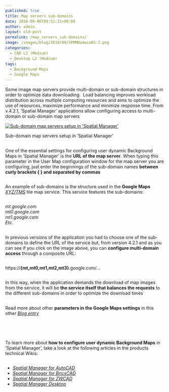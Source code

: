 ```yaml
---
published: true
title: Map servers sub-domains
date: 2018-09-06T09:52:31+00:00
author: admin
layout: old-post
permalink: /map_servers_sub-domains/
image: /images/blog/2018/09/SPMMDomain85-2.png
categories:
  - CAD L2 (Medium)
  - Desktop L2 (Medium)
tags:
  - Background Maps
  - Google Maps
---
```

<p>
  Some image map servers provide multi-domain or sub-domain structures in order to optimize data downloading.  Load balancing improves workload distribution across multiple computing resources and aims to optimize the use of resources, maximize performance and minimize response time. From v.4.2.1, &#8216;Spatial Manager&#8217; applications allow configuring access to multi-domain or sub-domain map servers
</p>

<p>
  <!--more-->
</p>

<div>
  <a href="/images/blog/2018/09/SPM-Severs-Multi-domain.png" target="_blank" rel="nofollow"><img src="/images/blog/2018/09/SPM-Severs-Multi-domain-1024x580.png" alt="Sub-domain map servers setup in 'Spatial Manager'" width="625" height="354" srcset="/images/blog/2018/09/SPM-Severs-Multi-domain-1024x580.png 1024w, /images/blog/2018/09/SPM-Severs-Multi-domain-300x170.png 300w, /images/blog/2018/09/SPM-Severs-Multi-domain-768x435.png 768w, /images/blog/2018/09/SPM-Severs-Multi-domain-624x354.png 624w" sizes="(max-width: 625px) 100vw, 625px" /></a>
  
  <p>
    Sub-domain map servers setup in &#8216;Spatial Manager&#8217;
  </p>
</div>

## 

<p>
  One of the essential settings for configuring user dynamic Background Maps in &#8216;Spatial Manager&#8217; is the <strong>URL of the map server</strong>. When typing this parameter in the User Map configuration window for the map server you are configuring, just enter the beginnings of the sub-domain names <strong>between curly brackets { } and separated by commas</strong>
</p>

<h2>
</h2>

<p>
  An example of sub-domains is the structure used in the <strong>Google Maps</strong> <a href="https://en.wikipedia.org/wiki/Tile_Map_Service" target="_blank" rel="nofollow"><span><em>XYZ/TMS</em></span></a> tile map service. This service features the sub-domains:
</p>

<h2>
</h2>

<div>
  <em>mt.google.com</em>
</div>

<div>
  <em>mt0.google.com</em>
</div>

<div>
  <em>mt1.google.com</em>
</div>

<div>
  <em>Etc.</em>
</div>

<div>
</div>

<h2>
</h2>

<p>
  In previous versions of the application you had to choose one of the sub-domains to define the URL of the service but, from version 4.2.1 and as you can see if you click on the image above, you can <strong>configure multi-domain access</strong> through a composite URL:
</p>

<h2>
</h2>

https://**{mt,mt0,mt1,mt2,mt3}**.google.com/&#8230;

<h2>
</h2>

<p>
  In this way, when the application demands the download of map images from the service, it will be <strong>the service itself that balances the requests</strong> to the different sub-domains in order to optimize the download times
</p>

<h2>
</h2>

Read more about other **parameters in the Google Maps settings** in this other <a href="/more-about-dynamic-google-maps-in-your-drawings-or-maps/" target="_blank" rel="nofollow"><span><em>Blog entry</em></span></a>

## 

&nbsp;

## 

<p>
  To learn more about <b>how to configure user dynamic Background Maps</b> in &#8216;Spatial Manager&#8217;, take a look at the following articles in the products technical Wikis:
</p>

<h2>
</h2>

<ul>
  <li>
    <span><em><span><a href="http://wiki.spatialmanager.com/index.php/Spatial_Manager%E2%84%A2_for_AutoCAD_-_FAQs:_Background_Maps_(%22Standard%22_and_%22Professional%22_editions_only)#Can_I_configure_my_own_Web_Map_Services.3F" target="_blank" rel="nofollow">Spatial Manager for AutoCAD</a></span></em></span>
  </li>
  <li>
    <span><em><span><a href="http://wiki.spatialmanager.com/index.php/Spatial_Manager%E2%84%A2_for_BricsCAD_-_FAQs:_Background_Maps_(%22Standard%22_and_%22Professional%22_editions_only)#Can_I_configure_my_own_Web_Map_Services.3F" target="_blank" rel="nofollow">Spatial Manager for BricsCAD</a></span></em></span>
  </li>
  <li>
    <span><em><span><a href="http://wiki.spatialmanager.com/index.php/Spatial_Manager%E2%84%A2_for_ZWCAD_-_FAQs:_Background_Maps_(%22Standard%22_and_%22Professional%22_editions_only)#Can_I_configure_my_own_Web_Map_Services.3F" target="_blank" rel="nofollow">Spatial Manager for ZWCAD</a></span></em></span>
  </li>
  <li>
    <span><a href="http://wiki.spatialmanager.com/index.php/Spatial_Manager_Desktop%E2%84%A2_-_FAQs:_Background_Maps#Can_I_configure_my_own_Web_Map_Services.3F" target="_blank" rel="nofollow"><span><em>Spatial Manager Desktop</em></span></a></span>
  </li>
</ul>